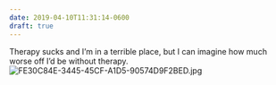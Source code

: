 ```yaml
---
date: 2019-04-10T11:31:14-0600
draft: true
---
```




Therapy sucks and I’m in a terrible place, but I can imagine how much worse off I’d be without therapy. ![FE30C84E-3445-45CF-A1D5-90574D9F2BED.jpg](http://ianwhitney.micro.blog/uploads/2019/6a92d72077.jpg)



